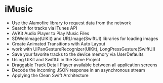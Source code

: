 # iMusic
* Use the Alamofire library to request data from the network
* Search for tracks via iTunes API
* AVKit Audio Player to Play Music Files
* SDWebImage(UIKit) and URLImage(SwiftUI) libraries for loading images
* Create Animated Transitions with Auto Layout
* work with UIPanGestureRecognizer(UIKit), LongPressGesture(SwiftUI)
* Save your favorite tracks to the device memory via UserDefaults
* Using UIKit and SwiftUI in the Same Project
* Draggable Track Detail Player available between all application screens
* Decode the incoming JSON response in an asynchronous stream
* Applying the Clean Swift Architecture
